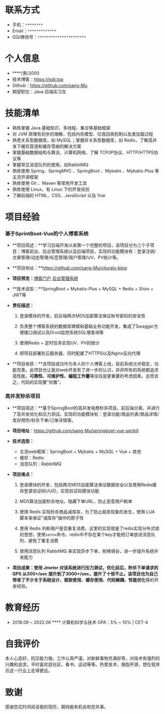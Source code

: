 # 联系方式

* 手机：`********`
* Email：`*************`
* QQ/微信号：`**********************`

# 个人信息

* ****/男/2000
* 技术博客：https://jsdi.top
* Github：https://github.com/sang-Mu
* 期望职位：Java 后端实习生

# 技能清单

* 熟练掌握 Java 基础知识、多线程、集合等基础框架
* 对 JVM 原理有初步的理解，包括内存模型、垃圾回收机制以及类加载过程
* 熟悉关系型数据库，如 MySQL；掌握非关系型数据库，如 Redis，了解高并发下缓存穿透和缓存雪崩的解决方案
* 掌握基础数据结构与算法、计算机网络，了解 TCP/IP协议、HTTP/HTTPS协议等
* 掌握常见消息队列的使用，如RabbitMQ
* 熟练使用 Spring、SpringMVC 、SpringBoot 、Mybatis 、Mybatis-Plus 等主流开源框架
* 熟练使用 Git 、Maven 等常用开发工具
* 熟练使用 Linux，有 Linux 下的开发经验
* 了解前端的 HTML、CSS、JavaScript 以及 Vue

# 项目经验

### 基于SprintBoot-Vue的个人博客系统

- **项目简述：**学习后端开发以来第一个完整的项目，该项目分为三个子项目：博客前台、后台管理系统以及后端项目，实现的功能模块有：登录注销/文章管理/动态管理/标签管理/用户管理/UV、PV统计等。

- **项目地址：**https://github.com/sang-Mu/viturals-blog

- **项目预览：**[博客门户](https://jsdi.top)	[后台管理系统](https://jsdi.top/admin)

- **技术选型：**SpringBoot + Mybatis-Plus + MySQL + Redis + Shiro + JWT等

- **责任描述：**

  1. 登录模块的开发，前后端两次MD5加密算法保证账号密码的安全性

  2. 负责整个博客系统的数据库建模和基础业务功能开发，集成了Swagger方便接口调试以及Druid监控系统SQL慢查询等

  3. 使用Redis + 定时任务实现UV、PV的统计

  4. 把项目部署到云服务器，同时配置了HTTPS以及Nginx反向代理

- **项目收获：**该项目成功作为本人的个人博客上线，目前系统允许稳定，功能完善。此项目也让我对web开发有了进一步的认识，并非所有的系统都追求高性能，**可靠性、可维护性、编程工作量**等往往是更重要的考虑因素。总而言之，代码的实现要”优雅“。

### 高并发秒杀项目

- **项目简述：**基于SpringBoot的高并发电商秒杀项目，前后端分离，并进行了高并发优化和压力测试。实现的功能模块有：登录功能/商品列表/商品详情/库存预热/秒杀下单/订单详情等。
- **项目地址**：https://github.com/sang-Mu/springboot-vue-seckill

- **技术选型：**
  - 主流web框架：SpringBoot + Mybatis + MySQL + Vue + 其他
  - 缓存：Redis
  - 消息队列：RabbitMQ

- **项目难点：**
  1. 登录模块的开发，包括两次MD5加密算法保证数据安全以及使用Redis缓存登录验证码UUID，实现验证码模块功能
  
  2. MD5算法加密秒杀地址，隐藏下单URL，防止恶意用户刷单
  
  3. 使用 Redis 实现秒杀商品减库存，为了防止超卖现象的发生，使用 LUA 脚本来保证”减库存“操作的原子性
  
  4. 使用 Redis 判断用户是否重复消费。这里的实现借鉴了redis实现分布式锁的思想，使用`setnx`命令。redis中不存在某个key才能把订单放进消息队列，避免了重复消费
  
  5. 使用消息队列 RabbitMQ 来实现异步下单，削峰填谷，进一步提升系统并发能力
  
- **项目成果：**使用 Jmeter 对该系统进行压力测试，优化前后，秒杀下单请求的 QPS 从300+/sec 提升到了3000+/sec，提升了十倍不止。该项目也为自己带来了不少关于**系统设计、框架使用、缓存使用、代码解耦、性能优化**等的开发经验。

# 教育经历

- 2018.09 ~ 2022.06			****			计算机科学与技术			GPA：5% ~ 10% | CET-4

# 自我评价

本人心态好，抗压能力强，工作认真严谨。对新鲜事物充满好奇，对技术有强烈的兴趣和追求。平时喜欢逛社区，看书，运动等等。热爱技术，拥抱开源，想在程序员这一行业上走得更远。


# 致谢

感谢您花时间阅读我的简历，期待能有机会和您共事。